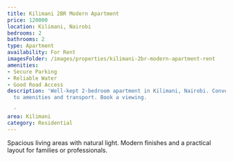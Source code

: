 ```yaml
---
title: Kilimani 2BR Modern Apartment
price: 120000
location: Kilimani, Nairobi
bedrooms: 2
bathrooms: 2
type: Apartment
availability: For Rent
imagesFolder: /images/properties/kilimani-2br-modern-apartment-rent
amenities:
- Secure Parking
- Reliable Water
- Good Road Access
description: 'Well-kept 2-bedroom apartment in Kilimani, Nairobi. Convenient access
  to amenities and transport. Book a viewing.

  '
area: Kilimani
category: Residential
---
```


Spacious living areas with natural light. Modern finishes and a practical layout for families or professionals.
